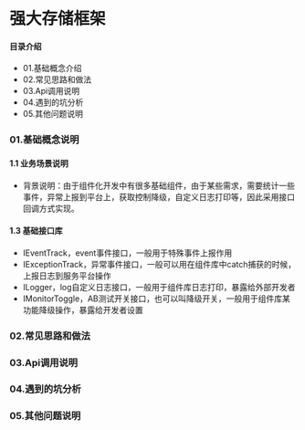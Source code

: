 # 强大存储框架
#### 目录介绍
- 01.基础概念介绍
- 02.常见思路和做法
- 03.Api调用说明
- 04.遇到的坑分析
- 05.其他问题说明



### 01.基础概念说明
#### 1.1 业务场景说明
- 背景说明：由于组件化开发中有很多基础组件，由于某些需求，需要统计一些事件，异常上报到平台上，获取控制降级，自定义日志打印等，因此采用接口回调方式实现。


#### 1.3 基础接口库
- IEventTrack，event事件接口，一般用于特殊事件上报作用
- IExceptionTrack，异常事件接口，一般可以用在组件库中catch捕获的时候，上报日志到服务平台操作
- ILogger，log自定义日志接口，一般用于组件库日志打印，暴露给外部开发者
- IMonitorToggle，AB测试开关接口，也可以叫降级开关，一般用于组件库某功能降级操作，暴露给开发者设置



### 02.常见思路和做法



### 03.Api调用说明



### 04.遇到的坑分析


### 05.其他问题说明














